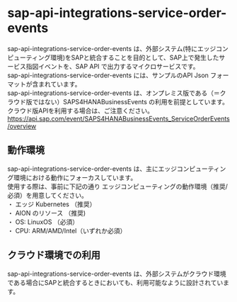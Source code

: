 # sap-api-integrations-service-order-events   
sap-api-integrations-service-order-events は、外部システム(特にエッジコンピューティング環境)をSAPと統合することを目的として、SAP上で発生したサービス指図イベントを、SAP API で出力するマイクロサービスです。  
sap-api-integrations-service-order-events には、サンプルのAPI Json フォーマットが含まれています。  
sap-api-integrations-service-order-events は、オンプレミス版である（＝クラウド版ではない）SAPS4HANABusinessEvents の利用を前提としています。クラウド版APIを利用する場合は、ご注意ください。  
https://api.sap.com/event/SAPS4HANABusinessEvents_ServiceOrderEvents/overview

## 動作環境  
sap-api-integrations-service-order-events は、主にエッジコンピューティング環境における動作にフォーカスしています。  
使用する際は、事前に下記の通り エッジコンピューティングの動作環境（推奨/必須）を用意してください。  
・ エッジ Kubernetes （推奨）  
・ AION のリソース （推奨)  
・ OS: LinuxOS （必須）  
・ CPU: ARM/AMD/Intel（いずれか必須）  

## クラウド環境での利用  
sap-api-integrations-service-order-events は、外部システムがクラウド環境である場合にSAPと統合するときにおいても、利用可能なように設計されています。  